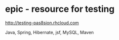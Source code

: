 epic - resource for testing
=
http://testing-pas8sion.rhcloud.com

Java, Spring, Hibernate, jsf, MySQL, Maven
